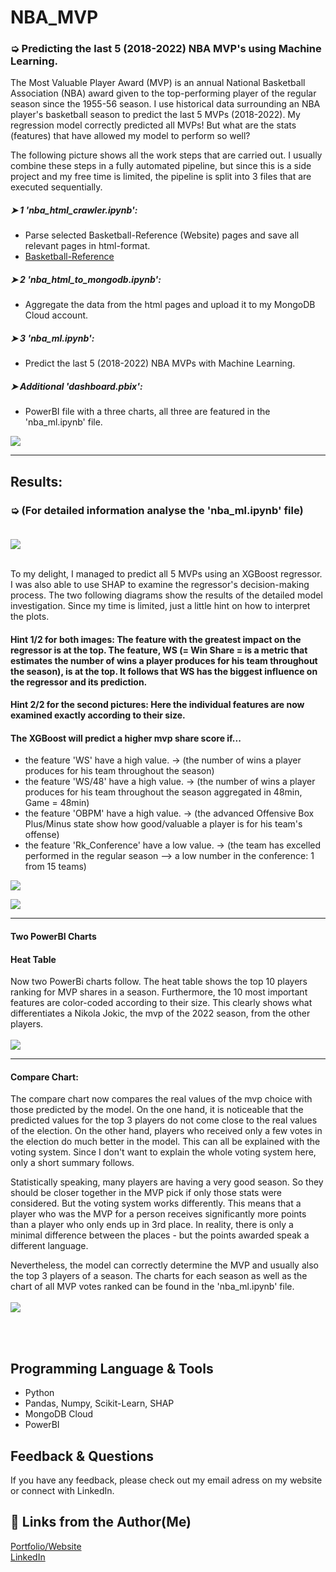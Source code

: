 # NBA_MVP
### ➭ Predicting the last 5 (2018-2022) NBA MVP's using Machine Learning. 

The Most Valuable Player Award (MVP) is an annual National Basketball Association (NBA) award given to the top-performing player of the regular season since the 1955-56 season. I use historical data surrounding an NBA player's basketball season to predict the last 5 MVPs (2018-2022).
My regression model correctly predicted all MVPs!
But what are the stats (features) that have allowed my model to perform so well?

The following picture shows all the work steps that are carried out. I usually combine these steps in a fully automated pipeline, but since this is a side project and my free time is limited, the pipeline is split into 3 files that are executed sequentially.

##### ➤ 1 'nba_html_crawler.ipynb':
- Parse selected Basketball-Reference (Website) pages and save all relevant pages in html-format. 
- [Basketball-Reference](https://www.basketball-reference.com/)

##### ➤ 2 'nba_html_to_mongodb.ipynb':
- Aggregate the data from the html pages and upload it to my MongoDB Cloud account.

##### ➤ 3 'nba_ml.ipynb':
- Predict the last 5 (2018-2022) NBA MVPs with Machine Learning.

##### ➤ Additional 'dashboard.pbix': 
- PowerBI file with a three charts, all three are featured in the 'nba_ml.ipynb' file. 

![](pngs/pipeline.png)

----
## Results: 
### ➭ (For detailed information analyse the 'nba_ml.ipynb' file)<br/><br/>

![](pngs/mvp_preditions.png)

<br/>To my delight, I managed to predict all 5 MVPs using an XGBoost regressor. I was also able to use SHAP to examine the regressor's decision-making process. The two following diagrams show the results of the detailed model investigation. Since my time is limited, just a little hint on how to interpret the plots.

#### Hint 1/2 for both images: The feature with the greatest impact on the regressor is at the top. The feature, WS (= Win Share = is a metric that estimates the number of wins a player produces for his team throughout the season), is at the top. It follows that WS has the biggest influence on the regressor and its prediction.
#### Hint 2/2 for the second pictures: Here the individual features are now examined exactly according to their size.

#### The XGBoost will predict a higher mvp share score if...
- the feature 'WS' have a high value. -> (the number of wins a player produces for his team throughout the season)
- the feature 'WS/48' have a high value. -> (the number of wins a player produces for his team throughout the season aggregated in 48min, Game = 48min)
- the feature 'OBPM' have a high value. -> (the advanced Offensive Box Plus/Minus state show how good/valuable a player is for his team's offense)
- the feature 'Rk_Conference' have a low value. -> (the team has excelled performed in the regular season --> a low number in the conference: 1 from 15 teams)

![](pngs/shap_importance.png)

![](pngs/fi_impact_edit.png)

----
#### Two PowerBI Charts
#### Heat Table 
Now two PowerBi charts follow. The heat table shows the top 10 players ranking for MVP shares in a season. Furthermore, the 10 most important features are color-coded according to their size. This clearly shows what differentiates a Nikola Jokic, the mvp of the 2022 season, from the other players. 
<br/><br/>
![](pngs/heat_table_2022.PNG)

----
#### Compare Chart:
The compare chart now compares the real values of the mvp choice with those predicted by the model. On the one hand, it is noticeable that the predicted values for the top 3 players do not come close to the real values of the election. On the other hand, players who received only a few votes in the election do much better in the model. This can all be explained with the voting system. Since I don't want to explain the whole voting system here, only a short summary follows.

Statistically speaking, many players are having a very good season. So they should be closer together in the MVP pick if only those stats were considered. But the voting system works differently. This means that a player who was the MVP for a person receives significantly more points than a player who only ends up in 3rd place. In reality, there is only a minimal difference between the places - but the points awarded speak a different language.

Nevertheless, the model can correctly determine the MVP and usually also the top 3 players of a season.
The charts for each season as well as the chart of all MVP votes ranked can be found in the 'nba_ml.ipynb' file.
<br/><br/>
![](pngs/nba_compare_2022.PNG)


<br/><br/>
## Programming Language & Tools
- Python
- Pandas, Numpy, Scikit-Learn, SHAP
- MongoDB Cloud
- PowerBI

## Feedback & Questions

If you have any feedback, please check out my email adress on my website or connect with LinkedIn. 

## 🔗 Links from the Author(Me)
[Portfolio/Website](https://thejk.de/)<br/>
[LinkedIn](https://www.linkedin.com/in/jk05/)

